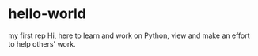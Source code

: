 # hello-world
my first rep
Hi, here to learn and work on Python, view and make an effort to help others' work.
